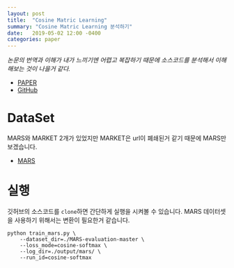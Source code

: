 ```yaml
---
layout: post
title:  "Cosine Matric Learning"
summary: "Cosine Matric Learning 분석하기"
date:   2019-05-02 12:00 -0400
categories: paper
---
```


*논문의 번역과 이해가 내가 느끼기엔 어렵고 복잡하기 때문에 소스코드를 분석해서 이해해보는 것이 나을거 같다.*

- [PAPER](https://arxiv.org/abs/1812.00442)
- [GitHub](https://github.com/nwojke/cosine_metric_learning)

# DataSet
MARS와 MARKET 2개가 있었지만 MARKET은 url이 폐쇄된거 같기 때문에 MARS만 보겠습니다.

- [MARS](http://www.liangzheng.com.cn/Project/project_mars.html)


# 실행
깃허브의 소스코드를 `clone`하면 간단하게 실행을 시켜볼 수 있습니다. MARS 데이터셋을 사용하기 위해서는 변환이 필요한거 같습니다.


```
python train_mars.py \
    --dataset_dir=./MARS-evaluation-master \
    --loss_mode=cosine-softmax \
    --log_dir=./output/mars/ \
    --run_id=cosine-softmax
```
